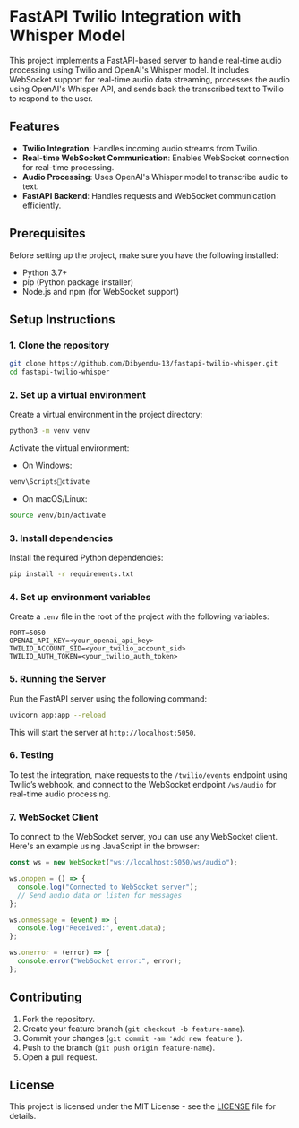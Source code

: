 # FastAPI Twilio Integration with Whisper Model

This project implements a FastAPI-based server to handle real-time audio processing using Twilio and OpenAI's Whisper model. It includes WebSocket support for real-time audio data streaming, processes the audio using OpenAI's Whisper API, and sends back the transcribed text to Twilio to respond to the user.

## Features

- **Twilio Integration**: Handles incoming audio streams from Twilio.
- **Real-time WebSocket Communication**: Enables WebSocket connection for real-time processing.
- **Audio Processing**: Uses OpenAI's Whisper model to transcribe audio to text.
- **FastAPI Backend**: Handles requests and WebSocket communication efficiently.

## Prerequisites

Before setting up the project, make sure you have the following installed:

- Python 3.7+
- pip (Python package installer)
- Node.js and npm (for WebSocket support)

## Setup Instructions

### 1. Clone the repository

```bash
git clone https://github.com/Dibyendu-13/fastapi-twilio-whisper.git
cd fastapi-twilio-whisper
```

### 2. Set up a virtual environment

Create a virtual environment in the project directory:

```bash
python3 -m venv venv
```

Activate the virtual environment:

- On Windows:

```bash
venv\Scriptsctivate
```

- On macOS/Linux:

```bash
source venv/bin/activate
```

### 3. Install dependencies

Install the required Python dependencies:

```bash
pip install -r requirements.txt
```

### 4. Set up environment variables

Create a `.env` file in the root of the project with the following variables:

```plaintext
PORT=5050
OPENAI_API_KEY=<your_openai_api_key>
TWILIO_ACCOUNT_SID=<your_twilio_account_sid>
TWILIO_AUTH_TOKEN=<your_twilio_auth_token>
```

### 5. Running the Server

Run the FastAPI server using the following command:

```bash
uvicorn app:app --reload
```

This will start the server at `http://localhost:5050`.

### 6. Testing

To test the integration, make requests to the `/twilio/events` endpoint using Twilio’s webhook, and connect to the WebSocket endpoint `/ws/audio` for real-time audio processing.

### 7. WebSocket Client

To connect to the WebSocket server, you can use any WebSocket client. Here's an example using JavaScript in the browser:

```javascript
const ws = new WebSocket("ws://localhost:5050/ws/audio");

ws.onopen = () => {
  console.log("Connected to WebSocket server");
  // Send audio data or listen for messages
};

ws.onmessage = (event) => {
  console.log("Received:", event.data);
};

ws.onerror = (error) => {
  console.error("WebSocket error:", error);
};
```

## Contributing

1. Fork the repository.
2. Create your feature branch (`git checkout -b feature-name`).
3. Commit your changes (`git commit -am 'Add new feature'`).
4. Push to the branch (`git push origin feature-name`).
5. Open a pull request.

## License

This project is licensed under the MIT License - see the [LICENSE](LICENSE) file for details.
